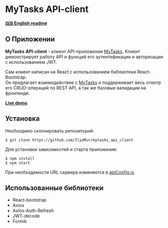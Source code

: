 # MyTasks API-client

**[🇬🇧 English readme](https://github.com/IlyaMur/mytasks_api_client/blob/master/README_en.md)**

## О Приложении  

**MyTasks API-client** - клиент API-приложения [MyTasks](https://github.com/ilyamur/mytasks_app).
Клиент демонстрирует работу API и функций его аутентификации и авторизации с использованием JWT.

Сам клиент написан на React с использованием библиотеки React-Bootstrap.  
Он предлагает взаимодействие с [MyTasks](https://github.com/ilyamur/mytasks_app) и поддерживает весь спектр его CRUD-операций по REST API, а так же базовые валидации на фронтенде.


**[Live demo](https://ilyamur.github.io/mytasks_api_client/)**.

## Установка  

Необходимо склонировать репозиторий:

    $ git clone https://github.com/IlyaMur/mytasks_api_client

Для установки зависимостей и старта приложения:  

    $ npm install  
    $ npm start  

При необходимости URL сервера изменяется в [apiConfig.js](src/apiConfig.js).


## Использованные библиотеки

- React-bootstrap
- Axios
- Axios-Auth-Refresh
- JWT-decode
- Formik
